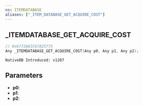 ```yaml
---
ns: ITEMDATABASE
aliases: ["_ITEM_DATABASE_GET_ACQUIRE_COST"]
---
```

## _ITEMDATABASE_GET_ACQUIRE_COST

```c
// 0x6772A83C67A25775
Any _ITEMDATABASE_GET_ACQUIRE_COST(Any p0, Any p1, Any p2);
```

```
NativeDB Introduced: v1207
```

## Parameters
* **p0**:
* **p1**:
* **p2**:
